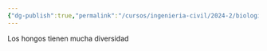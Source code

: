 ```yaml
---
{"dg-publish":true,"permalink":"/cursos/ingenieria-civil/2024-2/biologia-de-organismos-y-comunidades/1-origen-de-la-vida-y-diversidad-de-organismos/1-3-diversidad-y-ecologia-de-hongos/diversidad-de-hongos/","tags":["P1BIO110C"]}
---
```



Los hongos tienen mucha diversidad
